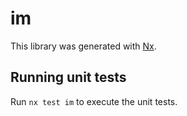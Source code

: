 # im

This library was generated with [Nx](https://nx.dev).

## Running unit tests

Run `nx test im` to execute the unit tests.
